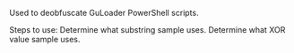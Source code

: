 Used to deobfuscate GuLoader PowerShell scripts.

Steps to use:
  Determine what substring sample uses.
  Determine what XOR value sample uses.

